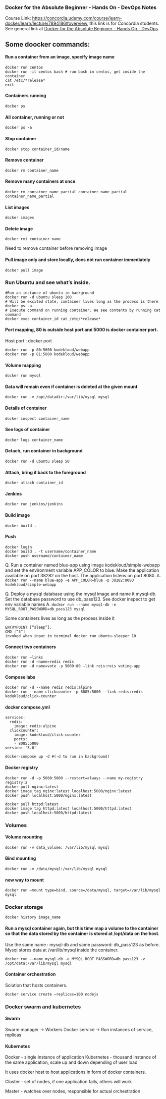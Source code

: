 ### Docker for the Absolute Beginner - Hands On - DevOps Notes

Course Link: https://concordia.udemy.com/course/learn-docker/learn/lecture/7894186#overview, this link is for Concordia students. See general link at 
[Docker for the Absolute Beginner - Hands On - DevOps](https://www.udemy.com/course/learn-docker/).

## Some doocker commands:

#### Run a container from an image, specify image name
```
docker run centos
docker run -it centos bash # run bash in centos, get inside the container
cat /etc/*release*
exit
```

#### Containers running
`docker ps`

#### All container, running or not
`docker ps -a`

#### Stop container
`docker stop container_id/name`

#### Remove container
`docker rm container_name`

#### Remove many containers at once
`docker rm container_name_partial container_name_partial container_name_partial`

#### List images
`docker images`

#### Delete image 
`docker rmi container_name`

Need to remove container before removing image

#### Pull image only and store locally, does not run container immediately 
`docker pull image`

### Run Ubuntu and see what’s inside.
```
#Run an instance of ubuntu in background
docker run -d ubuntu sleep 100
# Will be excited state, container lives long as the process is there
docker ps -a 
# Execute command on running container. We see contents by running cat command
docker exec container_id cat /etc/*release*
```

#### Port mapping, 80 is outside host port and 5000 is docker container port.

Host port : docker port

```
docker run -p 80:5000 kodekloud/webapp 
docker run -p 81:5000 kodekloud/webapp 
```

#### Volume mapping
`docker run mysql`

#### Data will remain even if container is deleted at the given mount
`docker run -v /opt/datadir:/var/lib/mysql mysql`

#### Details of container
`docker inspect container_name`

#### See logs of container 
`docker logs container_name`

#### Detach, run container in background
`docker run -d ubuntu sleep 50`

#### Attach, bring it back to the foreground
`docker attach container_id`

#### Jenkins
`docker run jenkins/jenkins`

#### Build image
`docker build .`

#### Push
```
docker login
docker build . -t username/container_name
docker push username/container_name
```

Q. Run a container named blue-app using image kodekloud/simple-webapp and set the environment variable APP_COLOR to blue. Make the application available on port 38282 on the host. The application listens on port 8080.
A. `docker run --name blue-app -e APP_COLOR=blue -p 38282:8080 kodekloud/simple-webapp`

Q. Deploy a mysql database using the mysql image and name it mysql-db. Set the database password to use db_pass123. See docker inspect to get env variable names 
A. `docker run --name mysql-db -e MYSQL_ROOT_PASSWORD=db_pass123 mysql`

Some containers lives as long as the process inside it

```
ENTRYPOINT [“sleep”], 
CMD [“5”]
invoked when input in terminal docker run ubuntu-sleeper 10
```

#### Connect two containers 
```
docker run —links
docker run -d —name=redis redis
docker run -d name=vote -p 5000:80 —link reis:reis voting-app
```

#### Compose labs 
```
docker run -d --name redis redis:alpine
docker run --name clickcounter -p 8085:5000 --link redis:redis kodekloud/click-counter
```

#### docker compose.yml
```
services:
  redis:
    image: redis:alpine
  clickcounter:
    image: kodekloud/click-counter
    ports:
    - 8085:5000
version: '3.0'
```

`docker-compose up -d #(-d to run in background)`

#### Docker registry
```
docker run -d -p 5000:5000 --restart=always --name my-registry registry:2
docker pull nginx:latest
docker image tag nginx:latest localhost:5000/nginx:latest
docker push localhost:5000/nginx:latest

docker pull httpd:latest
docker image tag httpd:latest localhost:5000/httpd:latest
docker push localhost:5000/httpd:latest
```


### Volumes

#### Volume mounting
`docker run -v data_volume: /var/lib/mysql mysql`

#### Bind mounting 
`docker run -v /data/mysql:/var/lib/mysql mysql`

#### new way to mount
`docker run —mount type=bind, source=/data/mysql, target=/var/lib/mysql mysql`


### Docker storage 

`docker history image_name`

#### Run a mysql container again, but this time map a volume to the container so that the data stored by the container is stored at /opt/data on the host.
Use the same name : mysql-db and same password: db_pass123 as before. Mysql stores data at /var/lib/mysql inside the container.

`docker run --name mysql-db -e MYSQL_ROOT_PASSWORD=db_pass123 -v /opt/data:/var/lib/mysql mysql`

#### Container orchestration

Solution that hosts containers.

`docker service create —replicas=100 nodejs`

###  Docker swarm and kubernetes

#### Swarm
Swarm manager -> Workers
Docker service -> Run instances of service, replicas 

#### Kubernetes

Docker - single instance of application
Kubernetes - thousand instance of the same application, scale up and down depending of user load

It uses docker host to host applications in form of docker containers. 

Cluster - set of nodes, if one application fails, others will work

Master - watches over nodes, responsible for actual orchestration